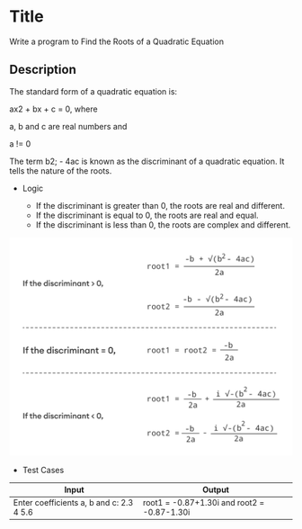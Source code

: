 # Title

Write a program to Find the Roots of a Quadratic Equation

## Description

The standard form of a quadratic equation is:

ax2 + bx + c = 0, where

a, b and c are real numbers and

a != 0

The term b2; - 4ac is known as the discriminant of a quadratic equation. It tells the nature of the roots.

- Logic

  - If the discriminant is greater than 0, the roots are real and different.
  - If the discriminant is equal to 0, the roots are real and equal.
  - If the discriminant is less than 0, the roots are complex and different.

![Screenshots](./screenshot.png)

- Test Cases

|Input|Output|
|-----|------|
|Enter coefficients a, b and c: 2.3 4 5.6|root1 = -0.87+1.30i and root2 = -0.87-1.30i|
